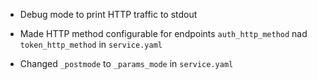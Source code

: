 - Debug mode to print HTTP traffic to stdout

- Made HTTP method configurable for endpoints
  `auth_http_method` nad `token_http_method` in `service.yaml`

- Changed `_postmode` to `_params_mode` in `service.yaml`

